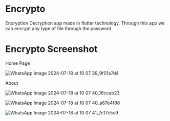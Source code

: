 # Encrypto

Encryption Decryption app made in flutter technology.
Through this app we can encrypt any type of file through the password.

# Encrypto Screenshot
Home Page


![WhatsApp Image 2024-07-18 at 10 07 39_9f01a7d4](https://github.com/user-attachments/assets/143b067d-5e31-4d0e-a4c5-76c613b8b80c)


About

![WhatsApp Image 2024-07-18 at 10 07 40_16ccab23](https://github.com/user-attachments/assets/be12c054-d1fd-4a65-81e3-478425ee9be7)


![WhatsApp Image 2024-07-18 at 10 07 40_a67e4f98](https://github.com/user-attachments/assets/e03ee7f3-328b-4a9d-a1b1-8cd847b8422e)


![WhatsApp Image 2024-07-18 at 10 07 41_7c17c5c9](https://github.com/user-attachments/assets/318b94e9-21b2-4565-98f8-1fc18922bd3e)


